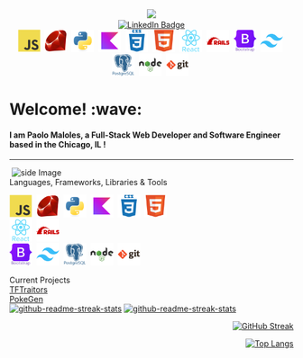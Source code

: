 <div id="header" align="center">
  <img src="https://blogger.googleusercontent.com/img/b/R29vZ2xl/AVvXsEjhW-EWKoRQKdpR-GQhA3uGitJpJp3_g8DjFAT8jRx09gO3dMAb1rcFxmh4vq2vRCUhDYdUJFlpzOLdGgV60KOqTEo17Uwi9TgTSIRbVtV138GNPaddDkcP1usZqggKc9-DX4Nuhr1XWYTv/s800/computer_programming_man.png" width="100"/>
  <div>
      <a href="https://www.linkedin.com/in/paolomaloles/">
    <img src="https://img.shields.io/badge/LinkedIn-blue?style=for-the-badge&logo=linkedin&logoColor=white" alt="LinkedIn Badge"/>
  </a>
</div>
  <div>
  <img src="https://github.com/devicons/devicon/blob/master/icons/javascript/javascript-original.svg" title="JavaScript" alt="JavaScript" width="40" height="40"/>&nbsp;
  <img src="https://github.com/devicons/devicon/blob/master/icons/ruby/ruby-original.svg" title="Ruby" alt="Ruby" width="40" height="40"/>&nbsp;
  <img src="https://github.com/devicons/devicon/blob/master/icons/python/python-original.svg" title="Python" alt="Python" width="40" height="40"/>&nbsp;
  <img src="https://github.com/devicons/devicon/blob/master/icons/kotlin/kotlin-original.svg" title="Kotlin" alt="Kotlin" width="40" height="40"/>&nbsp;
  <img src="https://github.com/devicons/devicon/blob/master/icons/css3/css3-plain-wordmark.svg"  title="CSS3" alt="CSS" width="40" height="40"/>&nbsp;
  <img src="https://github.com/devicons/devicon/blob/master/icons/html5/html5-original.svg" title="HTML5" alt="HTML" width="40" height="40"/>&nbsp;
    <img src="https://github.com/devicons/devicon/blob/master/icons/react/react-original-wordmark.svg" title="React" alt="React" width="40" height="40"/>&nbsp;
    <img src="https://github.com/devicons/devicon/blob/master/icons/rails/rails-plain-wordmark.svg" title="Rails" alt="Rails" width="40" height="40"/>&nbsp;
    <img src="https://github.com/devicons/devicon/blob/master/icons/bootstrap/bootstrap-original-wordmark.svg" title="Bootstrap" alt="Bootstrap" width="40" height="40"/>&nbsp;
    <img src="https://github.com/devicons/devicon/blob/master/icons/tailwindcss/tailwindcss-original.svg" title="Tailwind" alt="Tailwind" width="40" height="40"/>&nbsp;
  <img src="https://github.com/devicons/devicon/blob/master/icons/postgresql/postgresql-plain-wordmark.svg" title="Postgresql"  alt="Postgresql" width="40" height="40"/>&nbsp;
    <img src="https://github.com/devicons/devicon/blob/master/icons/nodejs/nodejs-original-wordmark.svg" title="NodeJS" alt="NodeJS" width="40" height="40"/>&nbsp;
    <img src="https://github.com/devicons/devicon/blob/master/icons/git/git-original-wordmark.svg" title="Git" alt="Git" width="40" height="40"/>&nbsp;
  </div>
</div>

<p></p>
  <h1>Welcome! :wave:</h1>
  <h4>
    <div>I am Paolo Maloles, a Full-Stack Web Developer and Software Engineer based in the Chicago, IL !</div>
  </h4>
  
---

<img src="https://media1.giphy.com/media/v1.Y2lkPTc5MGI3NjExdXZlOWhxMWZyN3l6ZHRiZWQ4ZWdzd3hwMzVha2p6Zmx3aHo5MWZqYyZlcD12MV9pbnRlcm5hbF9naWZfYnlfaWQmY3Q9Zw/3TZgJXiwbdbLG/giphy.gif" alt="side Image" align="right" width="500" height="auto" />

Languages, Frameworks, Libraries & Tools
<div>
  <div id="languages">
  <img src="https://github.com/devicons/devicon/blob/master/icons/javascript/javascript-original.svg" title="JavaScript" alt="JavaScript" width="40" height="40"/>&nbsp;
  <img src="https://github.com/devicons/devicon/blob/master/icons/ruby/ruby-original.svg" title="Ruby" alt="Ruby" width="40" height="40"/>&nbsp;
  <img src="https://github.com/devicons/devicon/blob/master/icons/python/python-original.svg" title="Python" alt="Python" width="40" height="40"/>&nbsp;
  <img src="https://github.com/devicons/devicon/blob/master/icons/kotlin/kotlin-original.svg" title="Kotlin" alt="Kotlin" width="40" height="40"/>&nbsp;
  <img src="https://github.com/devicons/devicon/blob/master/icons/css3/css3-plain-wordmark.svg"  title="CSS3" alt="CSS" width="40" height="40"/>&nbsp;
  <img src="https://github.com/devicons/devicon/blob/master/icons/html5/html5-original.svg" title="HTML5" alt="HTML" width="40" height="40"/>&nbsp;
</div>
  <div id="frameworks">
    <img src="https://github.com/devicons/devicon/blob/master/icons/react/react-original-wordmark.svg" title="React" alt="React" width="40" height="40"/>&nbsp;
    <img src="https://github.com/devicons/devicon/blob/master/icons/rails/rails-plain-wordmark.svg" title="Rails" alt="Rails" width="40" height="40"/>&nbsp;
  </div>
  <div id="libraries-tools">
    <img src="https://github.com/devicons/devicon/blob/master/icons/bootstrap/bootstrap-original-wordmark.svg" title="Bootstrap" alt="Bootstrap" width="40" height="40"/>&nbsp;
    <img src="https://github.com/devicons/devicon/blob/master/icons/tailwindcss/tailwindcss-original.svg" title="Tailwind" alt="Tailwind" width="40" height="40"/>&nbsp;
  <img src="https://github.com/devicons/devicon/blob/master/icons/postgresql/postgresql-plain-wordmark.svg" title="Postgresql"  alt="Postgresql" width="40" height="40"/>&nbsp;
    <img src="https://github.com/devicons/devicon/blob/master/icons/nodejs/nodejs-original-wordmark.svg" title="NodeJS" alt="NodeJS" width="40" height="40"/>&nbsp;
    <img src="https://github.com/devicons/devicon/blob/master/icons/git/git-original-wordmark.svg" title="Git" alt="Git" width="40" height="40"/>&nbsp;
  </div>
</div>
<p></p>
<div>
  Current Projects
  <div>
    <a href="https://github.com/JPaoloMaloles/Tftraitors_frontend">
      TFTraitors
    </a>
  </div>
  <div>
    <a href="https://github.com/JPaoloMaloles/Pokemon_app">
      PokeGen
    </a>
  </div>
  <div>
    <a href="https://github.com/JPaoloMaloles/Tftraitors_frontend"><img width="278" src="https://denvercoder1-github-readme-stats.vercel.app/api/pin/?username=JPaoloMaloles&repo=Tftraitors_frontend&theme=react&bg_color=1F222E&title_color=F85D7F&hide_border=true&icon_color=F8D866&show_icons=false" alt="github-readme-streak-stats"></a>
    <a href="https://github.com/JPaoloMaloles/Pokemon_app"><img width="278" src="https://denvercoder1-github-readme-stats.vercel.app/api/pin/?username=JPaoloMaloles&repo=Pokemon_app&theme=react&bg_color=1F222E&title_color=F85D7F&hide_border=true&icon_color=F8D866&show_icons=false" alt="github-readme-streak-stats"></a>
  </div>
</div>

<p></p>
<div align="right">
  <p></p>
  
  [![GitHub Streak](http://github-readme-streak-stats.herokuapp.com?user=jpaolomaloles&theme=dark&background=000000)](https://git.io/streak-stats)
  
  [![Top Langs](https://github-readme-stats.vercel.app/api/top-langs/?username=jpaolomaloles&layout=compact&theme=vision-friendly-dark)](https://github.com/anuraghazra/github-readme-stats)

</div>

<!--<table>
  <tr>
    <td width=35%>
Languages, Frameworks, Libraries & Tools
<div>
  <div id="languages">
  <img src="https://github.com/devicons/devicon/blob/master/icons/javascript/javascript-original.svg" title="JavaScript" alt="JavaScript" width="40" height="40"/>&nbsp;
  <img src="https://github.com/devicons/devicon/blob/master/icons/ruby/ruby-original.svg" title="Ruby" alt="Ruby" width="40" height="40"/>&nbsp;
  <img src="https://github.com/devicons/devicon/blob/master/icons/python/python-original.svg" title="Python" alt="Python" width="40" height="40"/>&nbsp;
  <img src="https://github.com/devicons/devicon/blob/master/icons/kotlin/kotlin-original.svg" title="Kotlin" alt="Kotlin" width="40" height="40"/>&nbsp;
  <img src="https://github.com/devicons/devicon/blob/master/icons/css3/css3-plain-wordmark.svg"  title="CSS3" alt="CSS" width="40" height="40"/>&nbsp;
  <img src="https://github.com/devicons/devicon/blob/master/icons/html5/html5-original.svg" title="HTML5" alt="HTML" width="40" height="40"/>&nbsp;
</div>
  <div id="frameworks">
    <img src="https://github.com/devicons/devicon/blob/master/icons/react/react-original-wordmark.svg" title="React" alt="React" width="40" height="40"/>&nbsp;
    <img src="https://github.com/devicons/devicon/blob/master/icons/rails/rails-plain-wordmark.svg" title="Rails" alt="Rails" width="40" height="40"/>&nbsp;
  </div>
  <div id="libraries-tools">
    <img src="https://github.com/devicons/devicon/blob/master/icons/bootstrap/bootstrap-original-wordmark.svg" title="Bootstrap" alt="Bootstrap" width="40" height="40"/>&nbsp;
    <img src="https://github.com/devicons/devicon/blob/master/icons/tailwindcss/tailwindcss-original.svg" title="Tailwind" alt="Tailwind" width="40" height="40"/>&nbsp;
  <img src="https://github.com/devicons/devicon/blob/master/icons/postgresql/postgresql-plain-wordmark.svg" title="Postgresql"  alt="Postgresql" width="40" height="40"/>&nbsp;
    <img src="https://github.com/devicons/devicon/blob/master/icons/nodejs/nodejs-original-wordmark.svg" title="NodeJS" alt="NodeJS" width="40" height="40"/>&nbsp;
    <img src="https://github.com/devicons/devicon/blob/master/icons/git/git-original-wordmark.svg" title="Git" alt="Git" width="40" height="40"/>&nbsp;
  </div>
</div>
      <p></p>
<div>
  Current Projects
  <div>
    <a href="https://github.com/JPaoloMaloles/Tftraitors_frontend">
      TFTraitors
    </a>
  </div>
  <div>
    <a href="https://github.com/JPaoloMaloles/Pokemon_app">
      PokeGen
    </a>
  </div>
</div>
</td>
<td>
  <div align="center">
    
  [![GitHub Streak](http://github-readme-streak-stats.herokuapp.com?user=jpaolomaloles&theme=dark&background=000000)](https://git.io/streak-stats)
  [![Top Langs](https://github-readme-stats.vercel.app/api/top-langs/?username=jpaolomaloles&layout=compact&theme=vision-friendly-dark)](https://github.com/anuraghazra/github-readme-stats)

  </div>
</td>
</tr>
</table> -->

<!--
**JPaoloMaloles/JPaoloMaloles** is a ✨ _special_ ✨ repository because its `README.md` (this file) appears on your GitHub profile.

Here are some ideas to get you started:

- 🔭 I’m currently working on ...
- 🌱 I’m currently learning ...
- 👯 I’m looking to collaborate on ...
- 🤔 I’m looking for help with ...
- 💬 Ask me about ...
- 📫 How to reach me: ...
- 😄 Pronouns: ...
- ⚡ Fun fact: ...
-->
